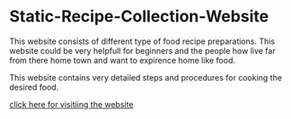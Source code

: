 # Static-Recipe-Collection-Website


<p>This website consists of different type of food recipe preparations. This website could be very helpfull for beginners and the people how live far from there home town and want to expirence home like food.  </p>
<p> This website contains very detailed steps and procedures for cooking the desired food.  </p>

<a href="https://udaymurali1413.github.io/Static-Recipe-Collection-Website/"> click here for visitiing the website</a>
 
